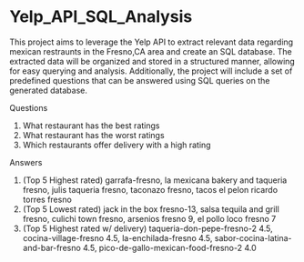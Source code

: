 # Yelp_API_SQL_Analysis
This project aims to leverage the Yelp API to extract relevant data regarding mexican restraunts in the Fresno,CA area and create an SQL database. The extracted data will be organized and stored in a structured manner, allowing for easy querying and analysis. Additionally, the project will include a set of predefined questions that can be answered using SQL queries on the generated database.

Questions
1. What restaurant has the best ratings
2. What restaurant has the worst ratings
3. Which restaurants offer delivery with a high rating

Answers
1. (Top 5 Highest rated) garrafa-fresno, la mexicana bakery and taqueria fresno, julis taqueria fresno, taconazo fresno, tacos el pelon ricardo torres fresno
2. (Top 5 Lowest rated) jack in the box fresno-13, salsa tequila and grill fresno, culichi town fresno, arsenios fresno 9, el pollo loco fresno 7
3. (Top 5 Highest rated w/ delivery) taqueria-don-pepe-fresno-2 4.5, cocina-village-fresno 4.5, la-enchilada-fresno 4.5, sabor-cocina-latina-and-bar-fresno 4.5, pico-de-gallo-mexican-food-fresno-2 4.0
